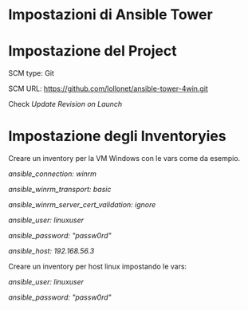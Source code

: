 # Impostazioni di Ansible Tower

# Impostazione del Project
SCM type: Git

SCM URL: https://github.com/lollonet/ansible-tower-4win.git

Check *Update Revision on Launch*

# Impostazione degli Inventoryies
Creare un inventory per la VM Windows con le vars come da esempio.

*ansible_connection: winrm*

*ansible_winrm_transport: basic*

*ansible_winrm_server_cert_validation: ignore*

*ansible_user: linuxuser*

*ansible_password: "passw0rd"*

*ansible_host: 192.168.56.3*

Creare un inventory per host linux impostando le vars:

*ansible_user: linuxuser*

*ansible_password: "passw0rd"*
